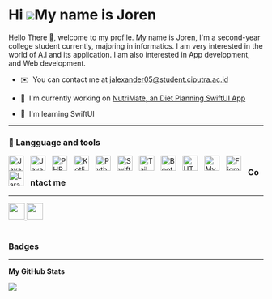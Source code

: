 Hi ![](https://user-images.githubusercontent.com/18350557/176309783-0785949b-9127-417c-8b55-ab5a4333674e.gif)My name is Joren
=============================================================================================================================

Hello There 👋, welcome to my profile. My name is Joren, I'm a second-year college student currently, majoring in informatics. I am very interested in the world of A.I and its application. I am also interested in App development, and Web development.

* ✉️  You can contact me at [jalexander05@student.ciputra.ac.id](mailto:jalexander05@student.ciputra.ac.id)
  
* 🚀  I'm currently working on [NutriMate, an Diet Planning SwiftUI App](http://https://github.com/oxqlion/NutriMate_v1)
  
* 🧠  I'm learning SwiftUI

---


### 🤹 Langguage and tools
<p align="left">
  <a href="https://developer.mozilla.org/en-US/docs/Web/JavaScript" target="_blank" rel="noreferrer">
    <img align="left" width="30px" alt="JavaScript" style="padding-right: 10px;" src="https://raw.githubusercontent.com/danielcranney/readme-generator/main/public/icons/skills/javascript-colored.svg"/>
  </a>
  <a href="https://www.oracle.com/java/" target="_blank" rel="noreferrer">
    <img align="left" width="30px" alt="Java" style="padding-right: 10px;" src="https://raw.githubusercontent.com/danielcranney/readme-generator/main/public/icons/skills/java-colored.svg"/>
  </a>
  <a href="https://www.php.net/" target="_blank" rel="noreferrer">
    <img align="left" width="30px" alt="PHP" style="padding-right: 10px;" src="https://raw.githubusercontent.com/danielcranney/readme-generator/main/public/icons/skills/php-colored.svg"/>
  </a>
  <a href="https://kotlinlang.org/" target="_blank" rel="noreferrer">
    <img align="left" width="30px" alt="Kotlin" style="padding-right: 10px;" src="https://raw.githubusercontent.com/danielcranney/readme-generator/main/public/icons/skills/kotlin-colored.svg"/>
  </a>
  <a href="https://www.python.org/" target="_blank" rel="noreferrer">
    <img align="left" width="30px" alt="Python" style="padding-right: 10px;" src="https://raw.githubusercontent.com/danielcranney/readme-generator/main/public/icons/skills/python-colored.svg"/>
  </a>
  <a href="https://developer.apple.com/swift/" target="_blank" rel="noreferrer">
    <img align="left" width="30px" alt="Swift" style="padding-right: 10px;" src="https://raw.githubusercontent.com/danielcranney/readme-generator/main/public/icons/skills/swift-colored.svg"/>
  </a>
  <a href="https://tailwindcss.com/" target="_blank" rel="noreferrer">
    <img align="left" width="30px" alt="TailwindCSS" style="padding-right: 10px;" src="https://raw.githubusercontent.com/danielcranney/readme-generator/main/public/icons/skills/tailwindcss-colored.svg"/>
  </a>
  <a href="https://getbootstrap.com/" target="_blank" rel="noreferrer">
    <img align="left" width="30px" alt="Bootstrap" style="padding-right: 10px;" src="https://raw.githubusercontent.com/danielcranney/readme-generator/main/public/icons/skills/bootstrap-colored.svg"/>
  </a>
  <a href="https://developer.mozilla.org/en-US/docs/Glossary/HTML5" target="_blank" rel="noreferrer">
    <img align="left" width="30px" alt="HTML5" style="padding-right: 10px;" src="https://raw.githubusercontent.com/danielcranney/readme-generator/main/public/icons/skills/html5-colored.svg"/>
  </a>
  <a href="https://www.mysql.com/" target="_blank" rel="noreferrer">
    <img align="left" width="30px" alt="MySQL" style="padding-right: 10px;" src="https://raw.githubusercontent.com/danielcranney/readme-generator/main/public/icons/skills/mysql-colored.svg"/>
  </a>
  <a href="https://www.figma.com/" target="_blank" rel="noreferrer">
    <img align="left" width="30px" alt="Figma" style="padding-right: 10px;" src="https://raw.githubusercontent.com/danielcranney/readme-generator/main/public/icons/skills/figma-colored.svg"/>
  </a>
  <a href="https://laravel.com/" target="_blank" rel="noreferrer">
    <img align="left" width="30px" alt="Laravel" style="padding-right: 10px;" src="https://raw.githubusercontent.com/danielcranney/readme-generator/main/public/icons/skills/laravel-colored.svg"/>
  </a>
</p>

#

### Contact me
--- 
<p align="left"> <a href="https://www.github.com/jhwrwe" target="_blank" rel="noreferrer"> <picture> <source media="(prefers-color-scheme: dark)" srcset="https://raw.githubusercontent.com/danielcranney/readme-generator/main/public/icons/socials/github-dark.svg" /> <source media="(prefers-color-scheme: light)" srcset="https://raw.githubusercontent.com/danielcranney/readme-generator/main/public/icons/socials/github.svg" /> <img src="https://raw.githubusercontent.com/danielcranney/readme-generator/main/public/icons/socials/github.svg" width="32" height="32" /> </picture> </a> <a href="https://www.linkedin.com/in/joren-toding-7010a7257/" target="_blank" rel="noreferrer"> <picture> <source media="(prefers-color-scheme: dark)" srcset="https://raw.githubusercontent.com/danielcranney/readme-generator/main/public/icons/socials/linkedin-dark.svg" /> <source media="(prefers-color-scheme: light)" srcset="https://raw.githubusercontent.com/danielcranney/readme-generator/main/public/icons/socials/linkedin.svg" /> <img src="https://raw.githubusercontent.com/danielcranney/readme-generator/main/public/icons/socials/linkedin.svg" width="32" height="32" /> </picture> </a></p>

#



### Badges
---

<b>My GitHub Stats</b>

<a href="http://www.github.com/jhwrwe"><img src="https://github-readme-streak-stats.herokuapp.com/?user=jhwrwe&stroke=ffffff&background=1c1917&ring=0891b2&fire=0891b2&currStreakNum=ffffff&currStreakLabel=0891b2&sideNums=ffffff&sideLabels=ffffff&dates=ffffff&hide_border=true" /></a>

#

